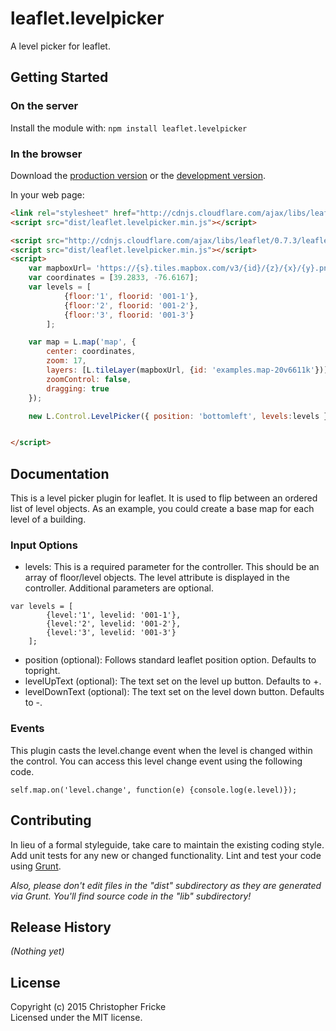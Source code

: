 # leaflet.levelpicker

A level picker for leaflet.

## Getting Started
### On the server
Install the module with: `npm install leaflet.levelpicker`

### In the browser
Download the [production version][min] or the [development version][max].

[min]: https://raw.github.com/bmoregeo/leaflet.levelpicker/master/dist/leaflet.levelpicker.min.js
[max]: https://raw.github.com/bmoregeo/leaflet.levelpicker/master/dist/leaflet.levelpicker.js

In your web page:

```html
<link rel="stylesheet" href="http://cdnjs.cloudflare.com/ajax/libs/leaflet/0.7.3/leaflet.css" />
<script src="dist/leaflet.levelpicker.min.js"></script>

<script src="http://cdnjs.cloudflare.com/ajax/libs/leaflet/0.7.3/leaflet.js"></script>
<script src="dist/leaflet.levelpicker.min.js"></script>
<script>
    var mapboxUrl= 'https://{s}.tiles.mapbox.com/v3/{id}/{z}/{x}/{y}.png';
    var coordinates = [39.2833, -76.6167];
    var levels = [
            {floor:'1', floorid: '001-1'},
            {floor:'2', floorid: '001-2'},
            {floor:'3', floorid: '001-3'}
        ];

    var map = L.map('map', {
        center: coordinates,
        zoom: 17,
        layers: [L.tileLayer(mapboxUrl, {id: 'examples.map-20v6611k'})],
        zoomControl: false,
        dragging: true
    });

    new L.Control.LevelPicker({ position: 'bottomleft', levels:levels }).addTo(map);


</script>
```

## Documentation
This is a level picker plugin for leaflet. It is used to flip between an ordered list of level objects. As an example,
you could create a base map for each level of a building.

### Input Options

* levels: This is a required parameter for the controller. This should be an array of floor/level objects. The level
attribute is displayed in the controller. Additional parameters are optional.
```
var levels = [
        {level:'1', levelid: '001-1'},
        {level:'2', levelid: '001-2'},
        {level:'3', levelid: '001-3'}
    ];
```

* position (optional): Follows standard leaflet position option. Defaults to topright.
* levelUpText (optional): The text set on the level up button. Defaults to +.
* levelDownText (optional): The text set on the level down button. Defaults to -.

### Events
This plugin casts the level.change event when the level is changed within the control.  You can access this level
change event using the following code.

```
self.map.on('level.change', function(e) {console.log(e.level)});
```

## Contributing
In lieu of a formal styleguide, take care to maintain the existing coding style. Add unit tests for any new or changed functionality. Lint and test your code using [Grunt](http://gruntjs.com/).

_Also, please don't edit files in the "dist" subdirectory as they are generated via Grunt. You'll find source code in the "lib" subdirectory!_

## Release History
_(Nothing yet)_

## License
Copyright (c) 2015 Christopher Fricke  
Licensed under the MIT license.
